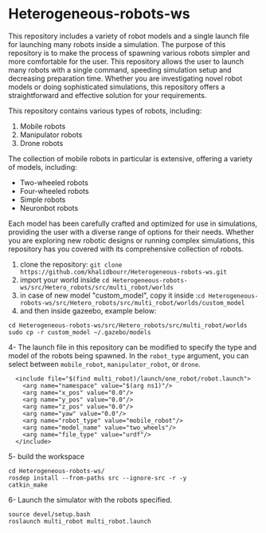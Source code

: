 # Heterogeneous-robots-ws

This repository includes a variety of robot models and a single launch file for launching many robots inside a simulation. The purpose of this repository is to make the process of spawning various robots simpler and more comfortable for the user. This repository allows the user to launch many robots with a single command, speeding simulation setup and decreasing preparation time. Whether you are investigating novel robot models or doing sophisticated simulations, this repository offers a straightforward and effective solution for your requirements.

This repository contains various types of robots, including:

1. Mobile robots
2. Manipulator robots
3. Drone robots

The collection of mobile robots in particular is extensive, offering a variety of models, including:

* Two-wheeled robots
* Four-wheeled robots
* Simple robots
* Neuronbot robots

Each model has been carefully crafted and optimized for use in simulations, providing the user with a diverse range of options for their needs. Whether you are exploring new robotic designs or running complex simulations, this repository has you covered with its comprehensive collection of robots.



1. clone the repository: `git clone https://github.com/khalidbourr/Heterogeneous-robots-ws.git`
2. import your world inside `cd Heterogeneous-robots-ws/src/Hetero_robots/src/multi_robot/worlds`
3. in case of new model "custom_model", copy it inside :`cd Heterogeneous-robots-ws/src/Hetero_robots/src/multi_robot/worlds/custom_model`
4. and then inside gazeebo, example below:
```
cd Heterogeneous-robots-ws/src/Hetero_robots/src/multi_robot/worlds
sudo cp -r custom_model ~/.gazebo/models
```
4- The launch file in this repository can be modified to specify the type and model of the robots being spawned. In the `robot_type` argument, you can select between `mobile_robot`, `manipulator_robot`, or `drone`.

```
  <include file="$(find multi_robot)/launch/one_robot/robot.launch">
    <arg name="namespace" value="$(arg ns1)"/>
    <arg name="x_pos" value="0.0"/>
    <arg name="y_pos" value="0.0"/>
    <arg name="z_pos" value="0.0"/>
    <arg name="yaw" value="0.0"/>
    <arg name="robot_type" value="mobile_robot"/>
    <arg name="model_name" value="two_wheels"/>
    <arg name="file_type" value="urdf"/>
  </include>
  ```
  
5- build the workspace 
```
cd Heterogeneous-robots-ws/
rosdep install --from-paths src --ignore-src -r -y
catkin_make
```
6- Launch the simulator with the robots specified.
```
source devel/setup.bash
roslaunch multi_robot multi_robot.launch
```
